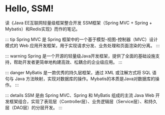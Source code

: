 # Hello, SSM!

读《Java EE互联网轻量级框架整合开发 SSM框架（Spring MVC + Spring + Mybatis）和Redis实现》而作的笔记。



::: tip
Spring MVC 是 Spring 框架中的一个基于模型-视图-控制器（MVC）设计模式的 Web 应用开发框架，用于实现请求分发、业务处理和页面渲染的分离。
:::

::: warning
Spring 是一个开源的轻量级Java开发框架，提供了全面的基础设施支持，帮助开发者更简单地构建高效、松耦合的企业级应用。
:::

::: danger
MyBatis 是一款优秀的持久层框架，通过 XML 或注解方式将 SQL 语句与 Java 方法映射，实现对数据库的操作。Mybatis的本质是Java对数据库的操作。
:::

::: details
SSM 是由 Spring MVC、Spring 和 MyBatis 组成的主流 Java Web 开发框架组合，实现了表现层（Controller层）、业务逻辑层（Service层）、和持久层（DAO层）的分层开发。
:::

